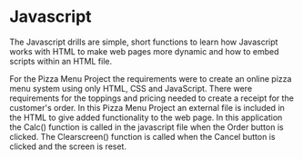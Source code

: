 # Javascript
The Javascript drills are simple, short functions to learn how Javascript works with HTML to make web pages more dynamic and how to embed scripts within an HTML file.

For the Pizza Menu Project the requirements were to create an online pizza menu system using only HTML, CSS and JavaScript.  There were requirements for the toppings and pricing needed to create a receipt for the customer's order.  In this Pizza Menu Project an external file is included in the HTML to give added functionality to the web page.  In this application the Calc() function is called in the javascript file when the Order button is clicked.  The Clearscreen() function is called when the Cancel button is clicked and the screen is reset.

